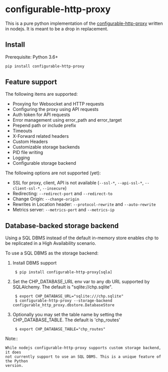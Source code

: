 # configurable-http-proxy

This is a pure python implementation of the
[configurable-http-proxy](https://github.com/jupyterhub/configurable-http-proxy)
written in nodejs. It is meant to be a drop in replacement.

## Install

Prerequisite: Python 3.6+

```bash
pip install configurable-http-proxy
```

## Feature support

The following items are supported:

- Proxying for Websocket and HTTP requests
- Configuring the proxy using API requests
- Auth token for API requests
- Error management using error_path and error_target
- Prepend path or include prefix
- Timeouts
- X-Forward related headers
- Custom Headers
- Customizable storage backends
- PID file writing
- Logging
- Configurable storage backend

The following options are not supported (yet):

- SSL for proxy, client, API is not available (`--ssl-*`, `--api-ssl-*`, `--client-ssl-*`, `--insecure`)
- Redirecting: `--redirect-port` and `--redirect-to`
- Change Origin: `--change-origin`
- Rewrites in Location header: `--protocol-rewrite` and `--auto-rewrite`
- Metrics server: `--metrics-port` and `--metrics-ip`


## Database-backed storage backend

Using a SQL DBMS instead of the default in-memory store enables chp to be replicated
in a High Availability scenario.

To use a SQL DBMS as the storage backend:

1. Install DBMS support

        $ pip install configurable-http-proxy[sqla]

2. Set the CHP_DATABASE_URL env var to any db URL supported by SQLAlchemy.
   The default is "sqlite://chp.sqlite".

        $ export CHP_DATABASE_URL="sqlite:///chp.sqlite"
        $ configurable-http-proxy --storage-backend configurable_http_proxy.dbstore.DatabaseStore

3. Optionally you may set the table name by setting the CHP_DATABASE_TABLE.
   The default is 'chp_routes'

        $ export CHP_DATABASE_TABLE="chp_routes"


Note::

    While nodejs configurable-http-proxy supports custom storage backend, it does 
    not currently support to use an SQL DBMS. This is a unique feature of the Python 
    version. 



